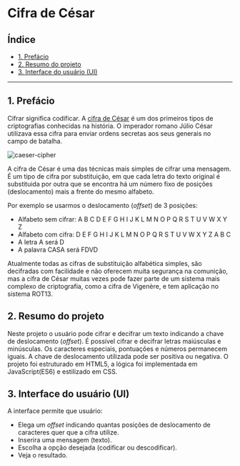 # Cifra de César

## Índice

* [1. Prefácio](#1-prefácio)
* [2. Resumo do projeto](#2-resumo-do-projeto)
* [3. Interface do usuário (UI)](#3-interface-do-usuário-(UI))

***

## 1. Prefácio

Cifrar significa codificar. A [cifra de
César](https://pt.wikipedia.org/wiki/Cifra_de_C%C3%A9sar) é um dos primeiros
tipos de criptografias conhecidas na história. O imperador romano Júlio César
utilizava essa cifra para enviar ordens secretas aos seus generais no campo de
batalha.

![caeser-cipher](https://user-images.githubusercontent.com/11894994/60990999-07ffdb00-a320-11e9-87d0-b7c291bc4cd1.png)

A cifra de César é uma das técnicas mais simples de cifrar uma mensagem. É um
tipo de cifra por substituição, em que cada letra do texto original é
substituida por outra que se encontra há um número fixo de posições
(deslocamento) mais a frente do mesmo alfabeto.

Por exemplo se usarmos o deslocamento (_offset_) de 3 posições:

* Alfabeto sem cifrar: A B C D E F G H I J K L M N O P Q R S T U V W X Y Z
* Alfabeto com cifra:  D E F G H I J K L M N O P Q R S T U V W X Y Z A B C
* A letra A será D
* A palavra CASA será FDVD

Atualmente todas as cifras de substituição alfabética simples, são decifradas
com facilidade e não oferecem muita segurança na comunição, mas a cifra de César
muitas vezes pode fazer parte de um sistema mais complexo de criptografia, como
a cifra de Vigenère, e tem aplicação no sistema ROT13.

## 2. Resumo do projeto

Neste projeto o usuário pode cifrar e decifrar um texto indicando a chave de deslocamento (_offset_). É possível cifrar e decifrar letras maiúsculas e minúsculas. Os caracteres especiais, pontuações e números permanecem iguais. A chave de deslocamento utilizada pode ser positiva ou negativa.
O projeto foi estruturado em HTML5, a lógica foi implementada em JavaScript(ES6) e estilizado em CSS.

## 3. Interface do usuário (UI)

A interface permite que usuário:

* Elega um _offset_ indicando quantas posições de deslocamento de caracteres
  quer que a cifra utilize.
* Inserira uma mensagem (texto).
* Escolha a opção desejada (codificar ou descodificar).
* Veja o resultado.